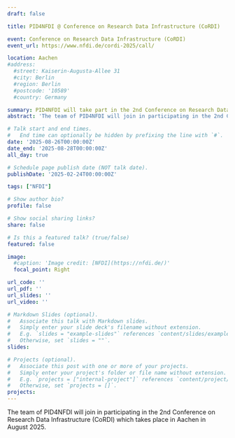 ```yaml
---
draft: false

title: PID4NFDI @ Conference on Research Data Infrastructure (CoRDI)

event: Conference on Research Data Infrastructure (CoRDI)
event_url: https://www.nfdi.de/cordi-2025/call/

location: Aachen
#address:
  #street: Kaiserin-Augusta-Allee 31
  #city: Berlin
  #region: Berlin
  #postcode: '10589'
  #country: Germany

summary: PID4NFDI will take part in the 2nd Conference on Research Data Infrastructure (CoRDI) in 2025 in Aachen.
abstract: 'The team of PID4NFDI will join in participating in the 2nd Conference on Research Data Infrastructure (CoRDI) which takes place in Aachen in August 2025.'

# Talk start and end times.
#   End time can optionally be hidden by prefixing the line with `#`.
date: '2025-08-26T00:00:00Z'
date_end: '2025-08-28T00:00:00Z'
all_day: true

# Schedule page publish date (NOT talk date).
publishDate: '2025-02-24T00:00:00Z'

tags: ["NFDI"]

# Show author bio?
profile: false

# Show social sharing links?
share: false

# Is this a featured talk? (true/false)
featured: false

image:
  #caption: 'Image credit: [NFDI](https://nfdi.de/)'
  focal_point: Right

url_code: ''
url_pdf: ''
url_slides: ''
url_video: ''

# Markdown Slides (optional).
#   Associate this talk with Markdown slides.
#   Simply enter your slide deck's filename without extension.
#   E.g. `slides = "example-slides"` references `content/slides/example-slides.md`.
#   Otherwise, set `slides = ""`.
slides:

# Projects (optional).
#   Associate this post with one or more of your projects.
#   Simply enter your project's folder or file name without extension.
#   E.g. `projects = ["internal-project"]` references `content/project/deep-learning/index.md`.
#   Otherwise, set `projects = []`.
projects:
---
```


The team of PID4NFDI will join in participating in the 2nd Conference on Research Data Infrastructure (CoRDI) which takes place in Aachen in August 2025.
